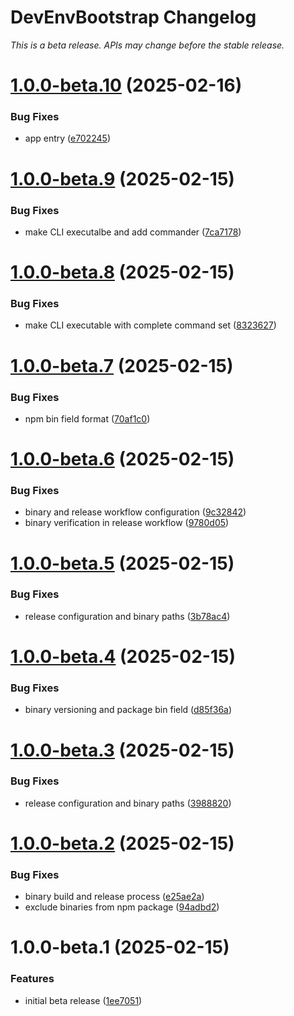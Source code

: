 # DevEnvBootstrap Changelog

*This is a beta release. APIs may change before the stable release.*

# [1.0.0-beta.10](https://github.com/LearningNoob00000/DEB/compare/v1.0.0-beta.9...v1.0.0-beta.10) (2025-02-16)


### Bug Fixes

* app entry ([e702245](https://github.com/LearningNoob00000/DEB/commit/e702245dc0869c1b6f94d1458ceec28636457cbe))

# [1.0.0-beta.9](https://github.com/LearningNoob00000/DEB/compare/v1.0.0-beta.8...v1.0.0-beta.9) (2025-02-15)


### Bug Fixes

* make CLI executalbe and add commander ([7ca7178](https://github.com/LearningNoob00000/DEB/commit/7ca71780b0ac0a8634c46ab81e75b5202029300f))

# [1.0.0-beta.8](https://github.com/LearningNoob00000/DEB/compare/v1.0.0-beta.7...v1.0.0-beta.8) (2025-02-15)


### Bug Fixes

* make CLI executable with complete command set ([8323627](https://github.com/LearningNoob00000/DEB/commit/832362732140bf1505c6cb03cc7ea73a584c5e03))

# [1.0.0-beta.7](https://github.com/LearningNoob00000/DEB/compare/v1.0.0-beta.6...v1.0.0-beta.7) (2025-02-15)


### Bug Fixes

* npm bin field format ([70af1c0](https://github.com/LearningNoob00000/DEB/commit/70af1c076f75b9eb1c7a9e3bcbdf8b2fd6517457))

# [1.0.0-beta.6](https://github.com/LearningNoob00000/DEB/compare/v1.0.0-beta.5...v1.0.0-beta.6) (2025-02-15)


### Bug Fixes

* binary and release workflow configuration ([9c32842](https://github.com/LearningNoob00000/DEB/commit/9c3284228adef2bbc9dffa7f8bbca70391eef23d))
* binary verification in release workflow ([9780d05](https://github.com/LearningNoob00000/DEB/commit/9780d0561425b98791a77cdc71ed18c0f45747a4))

# [1.0.0-beta.5](https://github.com/LearningNoob00000/DEB/compare/v1.0.0-beta.4...v1.0.0-beta.5) (2025-02-15)


### Bug Fixes

* release configuration and binary paths ([3b78ac4](https://github.com/LearningNoob00000/DEB/commit/3b78ac495b29aaf4d15cc8b19cd8b447d9fa8bfe))

# [1.0.0-beta.4](https://github.com/LearningNoob00000/DEB/compare/v1.0.0-beta.3...v1.0.0-beta.4) (2025-02-15)


### Bug Fixes

* binary versioning and package bin field ([d85f36a](https://github.com/LearningNoob00000/DEB/commit/d85f36a0b6441844ca19f31f586131c7837aa779))

# [1.0.0-beta.3](https://github.com/LearningNoob00000/DEB/compare/v1.0.0-beta.2...v1.0.0-beta.3) (2025-02-15)


### Bug Fixes

* release configuration and binary paths ([3988820](https://github.com/LearningNoob00000/DEB/commit/398882037dadd7315cc417404f6818ea5ed0849c))

# [1.0.0-beta.2](https://github.com/LearningNoob00000/DEB/compare/v1.0.0-beta.1...v1.0.0-beta.2) (2025-02-15)


### Bug Fixes

* binary build and release process ([e25ae2a](https://github.com/LearningNoob00000/DEB/commit/e25ae2a41b9f9291fd7cc966165c505af39ed648))
* exclude binaries from npm package ([94adbd2](https://github.com/LearningNoob00000/DEB/commit/94adbd2b175bcbfbaeb5b5c8b6c7c62c93f30df2))

# 1.0.0-beta.1 (2025-02-15)


### Features

* initial beta release ([1ee7051](https://github.com/LearningNoob00000/DEB/commit/1ee705114f670d824c458d5bfea68fbc7f88ffda))
